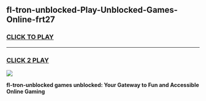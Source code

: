 
## fl-tron-unblocked-Play-Unblocked-Games-Online-frt27
<h3>
<a href="https://premium76.site?title=fl-tron-unblocked&ref=25A">CLICK TO PLAY</a></h3>
<hr>

<h3>
<a href="https://premium76.site?title=fl-tron-unblocked&ref=25A">CLICK 2 PLAY</a>
  
</h3>

<a href="https://premium76.site?title=fl-tron-unblocked&ref=25A"><img src="https://clearcache.store/games.png"></a>


**fl-tron-unblocked games unblocked: Your Gateway to Fun and Accessible Online Gaming**
